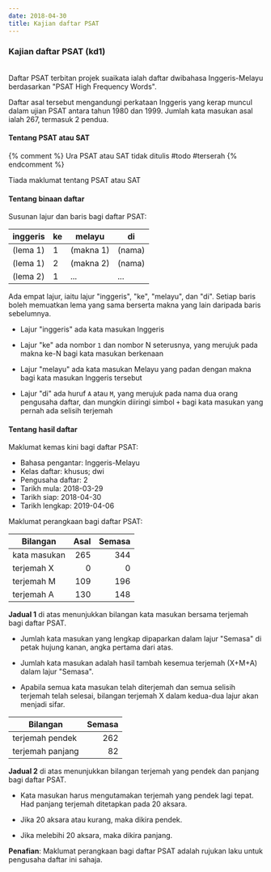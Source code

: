 ```yaml
---
date: 2018-04-30
title: Kajian daftar PSAT
---
```


### Kajian daftar PSAT (kd1)

&nbsp;  
Daftar PSAT terbitan projek suaikata ialah daftar dwibahasa
Inggeris-Melayu berdasarkan "PSAT High Frequency Words".

Daftar asal tersebut mengandungi perkataan Inggeris yang
kerap muncul dalam ujian PSAT antara tahun 1980 dan 1999.
Jumlah kata masukan asal ialah 267, termasuk 2 pendua.

#### Tentang PSAT atau SAT

{% comment %}
Ura PSAT atau SAT tidak ditulis #todo #terserah
{% endcomment %}

Tiada maklumat tentang PSAT atau SAT

#### Tentang binaan daftar

Susunan lajur dan baris bagi daftar PSAT:

| inggeris | ke | melayu    | di     |
| -------- | -- | --------- | ------ |
| (lema 1) | 1  | (makna 1) | (nama) |
| (lema 1) | 2  | (makna 2) | (nama) |
| (lema 2) | 1  | ...       | ...    |

Ada empat lajur, iaitu lajur "inggeris", "ke", "melayu",
dan "di". Setiap baris boleh memuatkan lema yang sama
berserta makna yang lain daripada baris sebelumnya.

- Lajur "inggeris" ada kata masukan Inggeris

- Lajur "ke" ada nombor `1` dan nombor N seterusnya, yang
merujuk pada makna ke-N bagi kata masukan berkenaan

- Lajur "melayu" ada kata masukan Melayu yang padan dengan
makna bagi kata masukan Inggeris tersebut

- Lajur "di" ada huruf `A` atau `M`, yang merujuk pada nama
dua orang pengusaha daftar, dan mungkin diiringi simbol `+`
bagi kata masukan yang pernah ada selisih terjemah

#### Tentang hasil daftar

Maklumat kemas kini bagi daftar PSAT:

- Bahasa pengantar: Inggeris-Melayu
- Kelas daftar: khusus; dwi
- Pengusaha daftar: 2
- Tarikh mula: 2018-03-29
- Tarikh siap: 2018-04-30
- Tarikh lengkap: 2019-04-06

Maklumat perangkaan bagi daftar PSAT:

| Bilangan     | Asal    | Semasa  |
| ------------ | -------:| -------:|
| kata masukan | 265     | 344     |
| terjemah X   | 0       | 0       |
| terjemah M   | 109     | 196     |
| terjemah A   | 130     | 148     |

**Jadual 1** di atas menunjukkan bilangan kata masukan
bersama terjemah bagi daftar PSAT.

- Jumlah kata masukan yang lengkap dipaparkan dalam lajur
"Semasa" di petak hujung kanan, angka pertama dari atas.

- Jumlah kata masukan adalah hasil tambah kesemua terjemah
(X+M+A) dalam lajur "Semasa".

- Apabila semua kata masukan telah diterjemah dan semua
selisih terjemah telah selesai, bilangan terjemah X dalam
kedua-dua lajur akan menjadi sifar.

| Bilangan          | Semasa  |
| ----------------- | -------:|
| terjemah pendek   | 262     |
| terjemah panjang  | 82      |

**Jadual 2** di atas menunjukkan bilangan terjemah yang
pendek dan panjang bagi daftar PSAT.

- Kata masukan harus mengutamakan terjemah yang pendek lagi
tepat. Had panjang terjemah ditetapkan pada 20 aksara.

- Jika 20 aksara atau kurang, maka dikira pendek.

- Jika melebihi 20 aksara, maka dikira panjang.

**Penafian**: Maklumat perangkaan bagi daftar PSAT adalah
rujukan laku untuk pengusaha daftar ini sahaja.
